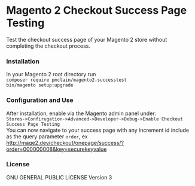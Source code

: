 # Magento 2 Checkout Success Page Testing

Test the checkout success page of your Magento 2 store without completing the
checkout process.

### Installation
In your Magento 2 root directory run  
`composer require pmclain/magento2-successtest`  
`bin/magento setup:upgrade`

### Configuration and Use
After installation, enable via the Magento admin panel under:  
`Stores->Confirugation->Advanced->Developer->Debug->Enable Checkout Success Page Testing`  
You can now navigate to your success page with any increment id include as the
query parameter `order`, ex http://mage2.dev/checkout/onepage/success/?order=000000008&key=securekeyvalue

### License
GNU GENERAL PUBLIC LICENSE Version 3